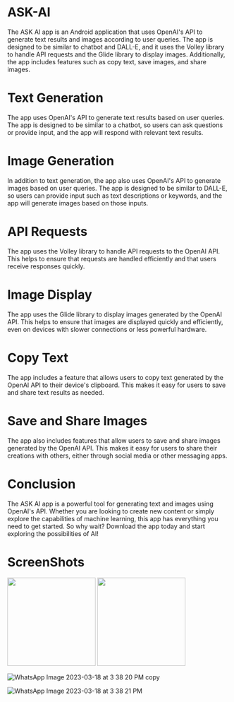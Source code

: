 # ASK-AI
The ASK AI app is an Android application that uses OpenAI's API to generate text results and images according to user queries. The app is designed to be similar to chatbot and DALL-E, and it uses the Volley library to handle API requests and the Glide library to display images. Additionally, the app includes features such as copy text, save images, and share images.

# Text Generation
The app uses OpenAI's API to generate text results based on user queries. The app is designed to be similar to a chatbot, so users can ask questions or provide input, and the app will respond with relevant text results.

# Image Generation
In addition to text generation, the app also uses OpenAI's API to generate images based on user queries. The app is designed to be similar to DALL-E, so users can provide input such as text descriptions or keywords, and the app will generate images based on those inputs.

# API Requests
The app uses the Volley library to handle API requests to the OpenAI API. This helps to ensure that requests are handled efficiently and that users receive responses quickly.

# Image Display
The app uses the Glide library to display images generated by the OpenAI API. This helps to ensure that images are displayed quickly and efficiently, even on devices with slower connections or less powerful hardware.

# Copy Text
The app includes a feature that allows users to copy text generated by the OpenAI API to their device's clipboard. This makes it easy for users to save and share text results as needed.

# Save and Share Images
The app also includes features that allow users to save and share images generated by the OpenAI API. This makes it easy for users to share their creations with others, either through social media or other messaging apps.

# Conclusion
The ASK AI app is a powerful tool for generating text and images using OpenAI's API. Whether you are looking to create new content or simply explore the capabilities of machine learning, this app has everything you need to get started. So why wait? Download the app today and start exploring the possibilities of AI!



# ScreenShots
<img src="https://user-images.githubusercontent.com/116948587/226099164-a4d92de1-bb2a-41c0-b9b6-79d115fd4c54.jpeg" width="200">

<img src="https://user-images.githubusercontent.com/116948587/226099164-a4d92de1-bb2a-41c0-b9b6-79d115fd4c54.jpeg](https://user-images.githubusercontent.com/116948587/226099370-37acf872-da8d-48b0-bc2c-d7aa13bd2531.jpeg" width="200">





![WhatsApp Image 2023-03-18 at 3 38 20 PM copy](https://user-images.githubusercontent.com/116948587/226099384-d7d6a03f-ea35-4011-a543-8fd6e303fe4a.jpeg)


![WhatsApp Image 2023-03-18 at 3 38 21 PM](https://user-images.githubusercontent.com/116948587/226099393-f4bf75d2-7391-4ff9-a9bc-fe766fe00e86.jpeg)




